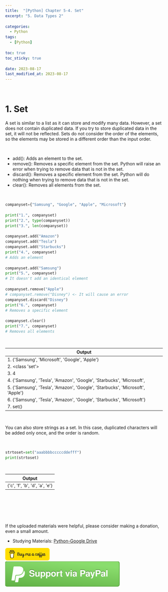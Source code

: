 ```yaml
---
title:  "[Python] Chapter 5-4. Set"
excerpt: "5. Data Types 2"

categories:
  - Python
tags:
  - [Python]

toc: true
toc_sticky: true
 
date: 2023-08-17
last_modified_at: 2023-08-17
---
```


&nbsp;

# 1. Set
A set is similar to a list as it can store and modify many data. However, a set does not contain duplicated data. If you try to store duplicated data in the set, it will not be reflected. Sets do not consider the order of the elements, so the elements may be stored in a different order than the input order.

&nbsp;

- add(): Adds an element to the set.
- remove(): Removes a specific element from the set. Python will raise an error when trying to remove data that is not in the set.
- discard(): Removes a specific element from the set. Python will do nothing when trying to remove data that is not in the set.
- clear(): Removes all elements from the set.

&nbsp;

```python
companyset={"Samsung", "Google", "Apple", "Microsoft"}

print("1.", companyset)
print("2.", type(companyset))
print("3.", len(companyset))

companyset.add("Amazon")
companyset.add("Tesla")
companyset.add("Starbucks")
print("4.", companyset)
# Adds an element

companyset.add("Samsung")
print("5.", companyset)
# It doesn't add an identical element

companyset.remove("Apple")
# companyset.remove("Disney") <- It will cause an error
companyset.discard("Disney")
print("6.", companyset)
# Removes a specific element

companyset.clear()
print("7.", companyset)
# Removes all elements
```

&nbsp;

| Output |
|---|
| 1. {'Samsung', 'Microsoft', 'Google', 'Apple'} |
| 2. <class 'set'> |
| 3. 4 |
| 4. {'Samsung', 'Tesla', 'Amazon', 'Google', 'Starbucks', 'Microsoft', | 'Apple'} |
| 5. {'Samsung', 'Tesla', 'Amazon', 'Google', 'Starbucks', 'Microsoft', 'Apple'} |
| 6. {'Samsung', 'Tesla', 'Amazon', 'Google', 'Starbucks', 'Microsoft'} |
| 7. set() |

&nbsp;

You can also store strings as a set. In this case, duplicated characters will be added only once, and the order is random.

&nbsp;

```python
strtoset=set("aaabbbbcccccddefff")
print(strtoset)
```

&nbsp;

| Output |
|---|
| {'c', 'f', 'b', 'd', 'a', 'e'} |

&nbsp;

&nbsp;

&nbsp;

If the uploaded materials were helpful, please consider making a donation, even a small amount.
- Studying Materials: ​[Python-Google Drive](https://drive.google.com/drive/u/3/folders/1btmxn1mWaPy8ZYZvRu2HWbiV2UKsDwLP)

[!["Buy Me A Coffee"](https://raw.githubusercontent.com/Shine-Loi/Shine-Loi.github.io/master/assets/images/Buymeacoffee.png)](https://www.buymeacoffee.com/shine_loi_lee)
[![Support via PayPal](https://raw.githubusercontent.com/Shine-Loi/Shine-Loi.github.io/41d049ca49169c961adde8f77b7d0f6981851ea3/assets/images/Paypal.svg)](https://paypal.me/goldbin0514?country.x=KR&locale.x=ko_KR)
